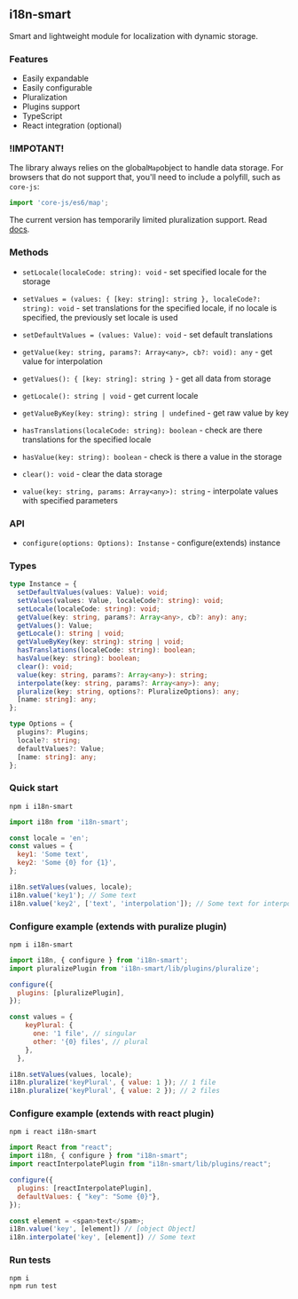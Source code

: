 ## i18n-smart

Smart and lightweight module for localization with dynamic storage.

### Features

- Easily expandable
- Easily configurable
- Pluralization
- Plugins support
- TypeScript
- React integration (optional)

### !IMPOTANT!

The library always relies on the global`Map`object to handle data storage. For browsers that do not support that, you'll need to include a polyfill, such as `core-js`:

```javascript
import 'core-js/es6/map';
```

The current version has temporarily limited pluralization support. Read [docs](https://github.com/maxmarinich/i18n-smart/blob/master/docs/langs.md).

### Methods

- `setLocale(localeCode: string): void` - set specified locale for the storage

- `setValues = (values: { [key: string]: string }, localeCode?: string): void` - set translations for the specified locale, if no locale is specified, the previously set locale is used

- `setDefaultValues = (values: Value): void` - set default translations

- `getValue(key: string, params?: Array<any>, cb?: void): any` - get value for interpolation

- `getValues(): { [key: string]: string }` - get all data from storage

- `getLocale(): string | void` - get current locale

- `getValueByKey(key: string): string | undefined` - get raw value by key

- `hasTranslations(localeCode: string): boolean` - check are there translations for the specified locale

- `hasValue(key: string): boolean` - check is there a value in the storage

- `clear(): void` - clear the data storage

- `value(key: string, params: Array<any>): string` - interpolate values with specified parameters

### API

- `configure(options: Options): Instanse` - configure(extends) instance

### Types

```typescript
type Instance = {
  setDefaultValues(values: Value): void;
  setValues(values: Value, localeCode?: string): void;
  setLocale(localeCode: string): void;
  getValue(key: string, params?: Array<any>, cb?: any): any;
  getValues(): Value;
  getLocale(): string | void;
  getValueByKey(key: string): string | void;
  hasTranslations(localeCode: string): boolean;
  hasValue(key: string): boolean;
  clear(): void;
  value(key: string, params?: Array<any>): string;
  interpolate(key: string, params?: Array<any>): any;
  pluralize(key: string, options?: PluralizeOptions): any;
  [name: string]: any;
};

type Options = {
  plugins?: Plugins;
  locale?: string;
  defaultValues?: Value;
  [name: string]: any;
};
```

### Quick start

```
npm i i18n-smart
```

```javascript
import i18n from 'i18n-smart';

const locale = 'en';
const values = {
  key1: 'Some text',
  key2: 'Some {0} for {1}',
};

i18n.setValues(values, locale);
i18n.value('key1'); // Some text
i18n.value('key2', ['text', 'interpolation']); // Some text for interpolation
```

### Configure example (extends with puralize plugin)

```
npm i i18n-smart
```

```javascript
import i18n, { configure } from 'i18n-smart';
import pluralizePlugin from 'i18n-smart/lib/plugins/pluralize';

configure({
  plugins: [pluralizePlugin],
});

const values = {
    keyPlural: {
      one: '1 file', // singular
      other: '{0} files', // plural
    },
  },

i18n.setValues(values, locale);
i18n.pluralize('keyPlural', { value: 1 }); // 1 file
i18n.pluralize('keyPlural', { value: 2 }); // 2 files
```

### Configure example (extends with react plugin)

```
npm i react i18n-smart
```

```javascript
import React from "react";
import i18n, { configure } from "i18n-smart";
import reactInterpolatePlugin from "i18n-smart/lib/plugins/react";

configure({
  plugins: [reactInterpolatePlugin],
  defaultValues: { "key": "Some {0}"},
});

const element = <span>text</spam>;
i18n.value('key', [element]) // [object Object]
i18n.interpolate('key', [element]) // Some text
```

### Run tests

```
npm i
npm run test
```
